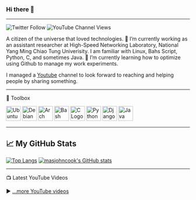 
### Hi there 👋

---

![Twitter Follow](https://img.shields.io/twitter/follow/masjohncook?style=social) ![YouTube Channel Views](https://img.shields.io/youtube/channel/views/UCHoBGgHadJzm-D_xVQCN1CA?style=social)

<!--
**masjohncook/masjohncook** is a ✨ _special_ ✨ repository because its `README.md` (this file) appears on your GitHub profile.

Here are some ideas to get you started:
-->
A citizen of the universe that loved technologies. 🔭 I’m currently working as an assistant researcher at High-Speed Networking Laboratory, National Yang Ming Chiao Tung Univerisity. I am familiar with Linux, Bahs Script, Python, C, and sometimes Java. 🌱 I’m currently learning how to optimize using Github to manage my work experiments. 

I managed a [Youtube](https://www.youtube.com/channel/UCHoBGgHadJzm-D_xVQCN1CA) channel to look forward to reaching and helping people by sharing something.

---

🧰 Toolbox

<img src="https://cdn.worldvectorlogo.com/logos/ubuntu-4.svg" alt="Ubuntu Logo" width="40" height="40"/> <img src="https://cdn.worldvectorlogo.com/logos/debian-2.svg" alt="Debian Logo" width="40" height="40"/> <img src="https://cdn.worldvectorlogo.com/logos/arch-linux-logo-1.svg" alt="Arch Logo" width="40" height="40"/> <img src="https://cdn.worldvectorlogo.com/logos/bash-1.svg" alt="Bash Logo" width="40" height="40"/> <img src="https://cdn.worldvectorlogo.com/logos/c.svg" alt="C Logo" width="40" height="40"/> <img src="https://cdn.worldvectorlogo.com/logos/python-5.svg" alt="Python Logo" width="40" height="40"/> <img src="https://cdn.worldvectorlogo.com/logos/django.svg" alt="Django Logo" width="40" height="40"/> <img src="https://cdn.worldvectorlogo.com/logos/java-4.svg" alt="Java Logo" width="40" height="40"/>

---
## &#x1f4c8; My GitHub Stats

[![Top Langs](https://github-readme-stats.vercel.app/api/top-langs/?username=masjohncook&hide=java,html,css&theme=onedark)](https://github.com/anuraghazra/github-readme-stats) [![masjohncook's GitHub stats](https://github-readme-stats.vercel.app/api?username=masjohncook&theme=onedark)](https://github.com/anuraghazra/github-readme-stats)

---

📺 Latest YouTube Videos

<!-- YOUTUBE-VIDEOS-LIST:START -->
<!-- YOUTUBE-VIDEOS-LIST:END -->


▶ [...more YouTube videos](https://www.youtube.com/channel/UCHoBGgHadJzm-D_xVQCN1CA?sub_confirmation=1)


<!--

📘 Latest Blog Articles -->

<!-- BLOG-POST-LIST:START -->
<!-- BLOG-POST-LIST:END -->






